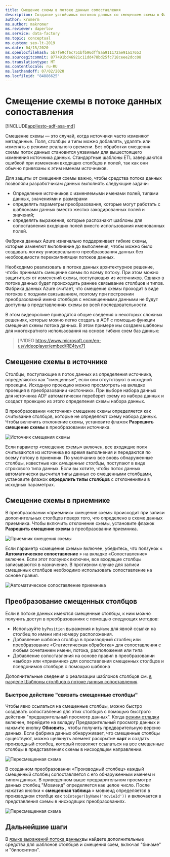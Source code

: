 ```yaml
---
title: Смещение схемы в потоке данных сопоставления
description: Создание устойчивых потоков данных со смещением схемы в Фабрике данных Azure
author: kromerm
ms.author: makromer
ms.reviewer: daperlov
ms.service: data-factory
ms.topic: conceptual
ms.custom: seo-lt-2019
ms.date: 04/15/2020
ms.openlocfilehash: 5b7fe9cf6c751bfb96dff8aa911172ae91a17653
ms.sourcegitcommit: 877491bd46921c11dd478bd25fc718ceee2dcc08
ms.translationtype: MT
ms.contentlocale: ru-RU
ms.lasthandoff: 07/02/2020
ms.locfileid: "84886625"
---
```

# <a name="schema-drift-in-mapping-data-flow"></a>Смещение схемы в потоке данных сопоставления

[!INCLUDE[appliesto-adf-asa-md](includes/appliesto-adf-asa-md.md)]

Смещение схемы — это случай, когда источники часто изменяют метаданные. Поля, столбцы и типы можно добавлять, удалять или изменять в режиме реального времени. Без обработки смещения схемы поток данных становится уязвимым для вышестоящего изменения источника данных. Стандартные шаблоны ETL завершаются ошибкой при изменении входящих столбцов и полей, так как они обычно привязаны к этим именам источников.

Для защиты от смещения схемы важно, чтобы средства потока данных позволяли разработчикам данных выполнять следующие задачи:

* Определение источников с изменяемыми именами полей, типами данных, значениями и размерами
* определять параметры преобразования, которые могут работать с шаблонами данных вместо жестко закодированных полей и значений;
* определять выражения, которые распознают шаблоны для сопоставления входящих полей вместо использования именованных полей.

Фабрика данных Azure изначально поддерживает гибкие схемы, которые изменяют выполнение до выполнения, чтобы можно было создавать логику универсального преобразования данных без необходимости перекомпиляции потоков данных.

Необходимо реализовать в потоке данных архитектурное решение, чтобы принимать смещение схемы по всему потоку. При этом можно защититься от изменений схемы, поступающих из источников. Однако в потоке данных будет происходить раннее связывание столбцов и типов. Фабрика данных Azure считает, что смещение схемы проходит в виде потоков с поздним связыванием, поэтому при построении преобразований имена столбцов с несмещенными данными не будут доступны в представлениях схемы во всей последовательности.

В этом видеоролике приводятся общие сведения о некоторых сложных решениях, которые можно легко создать в ADF с помощью функции смещения схемы потока данных. В этом примере мы создаем шаблоны для многократного использования на основе гибких схем баз данных:

> [!VIDEO https://www.microsoft.com/en-us/videoplayer/embed/RE4tyx7]

## <a name="schema-drift-in-source"></a>Смещение схемы в источнике

Столбцы, поступающие в поток данных из определения источника, определяются как "смещенные", если они отсутствуют в исходной проекции. Исходную проекцию можно просмотреть на вкладке проекция в преобразовании «источник». При выборе набора данных для источника ADF автоматически переберет схему из набора данных и создаст проекцию из этого определения схемы набора данных.

В преобразовании «источник» смещение схемы определяется как считывание столбцов, которые не определяют схему набора данных. Чтобы включить отклонение схемы, установите флажок **Разрешить смещение схемы** в преобразовании источника.

![Источник смещения схемы](media/data-flow/schemadrift001.png "Источник смещения схемы")

Если параметр «смещение схемы» включен, все входящие поля считываются из источника во время выполнения и передаются по всему потоку в приемник. По умолчанию все вновь обнаруженные столбцы, известные как *смещенные столбцы*, поступают в виде строкового типа данных. Если вы хотите, чтобы поток данных автоматически высчитал типы данных со смещенными столбцами, установите флажок **определить типы столбцов** с отклонениями в исходных параметрах.

## <a name="schema-drift-in-sink"></a>Смещение схемы в приемнике

В преобразовании «приемник» смещение схемы происходит при записи дополнительных столбцов поверх того, что определено в схеме данных приемника. Чтобы включить отклонение схемы, установите флажок **Разрешить смещение схемы** в преобразовании приемника.

![Приемник смещения схемы](media/data-flow/schemadrift002.png "Приемник смещения схемы")

Если параметр «смещение схемы» включен, убедитесь, что ползунок « **Автоматическое сопоставление** » на вкладке «Сопоставление» включен. Если этот ползунок включен, все входящие столбцы записываются в назначение. В противном случае для записи смещенных столбцов необходимо использовать сопоставление на основе правил.

![Автоматическое сопоставление приемника](media/data-flow/automap.png "Автоматическое сопоставление приемника")

## <a name="transforming-drifted-columns"></a>Преобразование смещенных столбцов

Если в потоке данных имеются смещенные столбцы, к ним можно получить доступ в преобразованиях с помощью следующих методов:

* Используйте `byPosition` выражения и `byName` для явной ссылки на столбец по имени или номеру расположения.
* Добавление шаблона столбца в производный столбец или преобразование «Статистическая обработка» для сопоставления с любым сочетанием имени, потока, расположения или типа
* Добавление сопоставления на основе правил в преобразовании «выбор» или «приемник» для сопоставления смещенных столбцов и псевдонимов столбцов с помощью шаблона

Дополнительные сведения о реализации шаблонов столбцов см. [в разделе Шаблоны столбцов в потоке данных сопоставления](concepts-data-flow-column-pattern.md).

### <a name="map-drifted-columns-quick-action"></a>Быстрое действие "связать смещенные столбцы"

Чтобы явно ссылаться на смещенные столбцы, можно быстро создавать сопоставления для этих столбцов с помощью быстрого действия "предварительный просмотр данных". Когда [режим отладки](concepts-data-flow-debug-mode.md) включен, перейдите на вкладку Предварительный просмотр данных и нажмите кнопку **Обновить** , чтобы получить предварительную версию данных. Если фабрика данных обнаруживает, что смещенные столбцы существуют, можно щелкнуть элемент раскрытие **карт** и создать производный столбец, который позволяет ссылаться на все смещенные столбцы в представлениях схемы в нисходящем направлении.

![Пересмещенная схема](media/data-flow/mapdrifted1.png "Пересмещенная схема")

В созданном преобразовании «Производный столбец» каждый смещенный столбец сопоставляется с его обнаруженным именем и типом данных. В приведенном выше предварительном просмотре данных столбец "Мовиеид" определяется как целое число. После нажатия кнопки « **смещенная таблица** » мовиеид определяется в производном столбце как `toInteger(byName('movieId'))` и включается в представления схемы в нисходящих преобразованиях.

![Пересмещенная схема](media/data-flow/mapdrifted2.png "Пересмещенная схема")

## <a name="next-steps"></a>Дальнейшие шаги
В [языке выражений потока данных](data-flow-expression-functions.md)вы найдете дополнительные средства для шаблонов столбцов и смещения схем, включая "бинаме" и "бипоситион".
